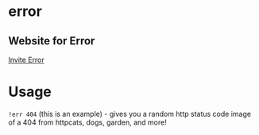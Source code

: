 # error
Website for Error
---
[Invite Error](https://app.revolt.chat/bot/01J83YX2FBJMJZ4QW0MXSF1H33)

# Usage
`!err 404` (this is an example) - gives you a random http status code image of a 404 from httpcats, dogs, garden, and more!
